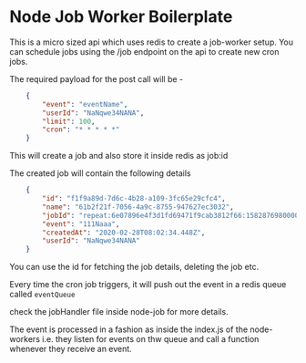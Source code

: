 # Node Job Worker Boilerplate

This is a micro sized api which uses redis to create a job-worker setup.
You can schedule jobs using the /job endpoint on the api to create new cron jobs.

The required payload for the post call will be -
```json
    {
        "event": "eventName",
        "userId": "NaNqwe34NANA",
        "limit": 100,
        "cron": "* * * * *"
    }
```

This will create a job and also store it inside redis as job:id

The created job will contain the following details
```json
    {
        "id": "f1f9a89d-7d6c-4b28-a109-3fc65e29cfc4",
        "name": "61b2f21f-7056-4a9c-8755-947627ec3032",
        "jobId": "repeat:6e07896e4f3d1fd69471f9cab3812f66:1582876980000",
        "event": "111Naaa",
        "createdAt": "2020-02-28T08:02:34.448Z",
        "userId": "NaNqwe34NANA"
    }
```

You can use the id for fetching the job details, deleting the job etc.

Every time the cron job triggers, it will push out the event in a redis queue called `eventQueue`

check the jobHandler file inside node-job for more details.

The event is processed in a fashion as inside the index.js of the node-workers i.e. they listen for events on thw queue and call a function whenever they receive an event.